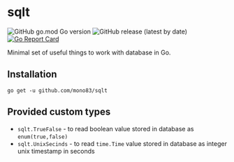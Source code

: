 sqlt
====

![GitHub go.mod Go version](https://img.shields.io/github/go-mod/go-version/mono83/sqlt?style=flat-square)
![GitHub release (latest by date)](https://img.shields.io/github/v/release/mono83/sqlt?style=flat-square)
[![Go Report Card](https://goreportcard.com/badge/github.com/mono83/sqlt)](https://goreportcard.com/report/github.com/mono83/sqlt)

Minimal set of useful things to work with database in Go.

## Installation

```
go get -u github.com/mono83/sqlt
```

## Provided custom types

- `sqlt.TrueFalse` - to read boolean value stored in database as `enum(true,false)`
- `sqlt.UnixSecinds` - to read `time.Time` value stored in database as integer unix timestamp in seconds